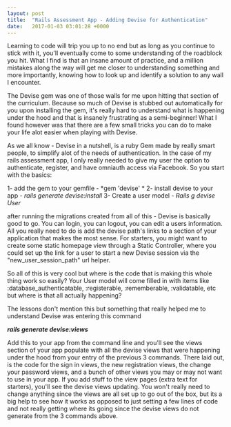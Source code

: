 ```yaml
---
layout: post
title:  "Rails Assessment App - Adding Devise for Authentication"
date:   2017-01-03 03:01:28 +0000
---
```



Learning to code will trip you up to no end but as long as you continue to stick with it, you'll eventually come to some understanding of the roadblock you hit.  What I find is that an insane amount of practice, and a million mistakes along the way will get me closer to understanding something and more importantly, knowing how to look up and identify a solution to any wall I encounter.

The Devise gem was one of those walls for me upon hitting that section of the curriculum.  Because so much of Devise is stubbed out automatically for you upon installing the gem, it's really hard to understand what is happening under the hood and that is insanely frustrating as a semi-beginner!  What I found however was that there are a few small tricks you can do to make your life alot easier when playing with Devise.

As we all know - Devise in a nutshell, is a ruby Gem made by really smart people, to simplify alot of the needs of authentication.  In the case of my rails assessment app, I only really needed to give my user the option to authenticate, register, and have omniauth access via Facebook. So you start with the basics:

1- add the gem to your gemfile - *gem 'devise' *
2-  install devise to your app - *rails generate devise:install*
3-  Create a user model - *Rails g devise User*

after running the migrations created from all of this - Devise is basically good to go. You can login, you can logout, you can edit a users information. All you really need to do is add the devise path's links to a section of your application that makes the most sense. For starters, you might want to create some static homepage view through a Static Controller, where you could set up the link for a user to start a new Devise session via the "new_user_session_path" url helper.

So all of this is very cool but where is the code that is making this whole thing work so easily? Your User model will come filled in with items like :database_authenticatable, :registerable, :rememberable, :validatable, etc but where is that all actually happening?

The lessons don't mention this but something that really helped me to understand Devise was entering this command 

***rails generate devise:views***

Add this to your app from the command line and you'll see the views section of your app populate with all the devise views that were happening under the hood from your entry of the previous 3 commands.  There laid out, is the code for the sign in views, the new registration views, the change your password views, and a bunch of other views you may or may not want to use in your app. If you add stuff to the view pages (extra text for starters), you'll see the devise views updating.  You won't really need to change anything since the views are all set up to go out of the box, but its a big help to see how it works as opposed to just setting a few lines of code and not really getting where its going since the devise views do not generate from the 3 commands above.
